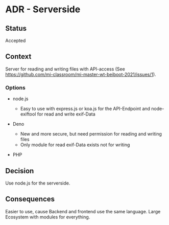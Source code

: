 # ADR - Serverside

## Status

Accepted

## Context

Server for reading and writing files with API-access (See https://github.com/mi-classroom/mi-master-wt-beiboot-2021/issues/1).

### Options

- node.js
  - Easy to use with express.js or koa.js for the API-Endpoint and node-exiftool for read and write exif-Data 

- Deno
  - New and more secure, but need permission for reading and writing files
  - Only module for read exif-Data exists not for writing
- PHP

## Decision

Use node.js for the serverside.

## Consequences

Easier to use, cause Backend and frontend use the same language. Large Ecosystem with modules for everything.


